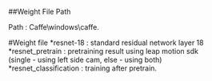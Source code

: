 ##Weight File Path

Path : Caffe\windows\caffe\.

#Weight file
*resnet-18 : standard residual network layer 18<br>
*resnet_pretrain : pretraining result using leap motion sdk<br>
(single - using left side cam, else - using both)<br>
*resnet_classification : training after pretrain. <br>
